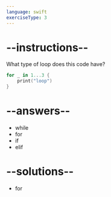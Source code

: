 ```yaml
---
language: swift
exerciseType: 3
---
```


# --instructions--

What type of loop does this code have?
```swift
for _ in 1...3 {
    print("loop")
}
```

# --answers--

- while
- for
- if
- elif

# --solutions--

- for
